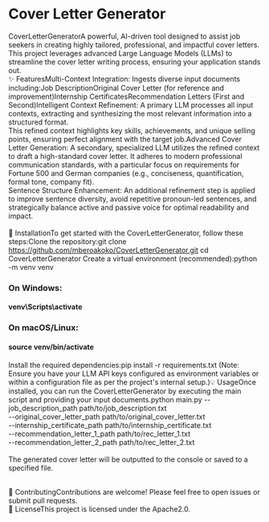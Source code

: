 # Cover Letter Generator

CoverLetterGeneratorA powerful, AI-driven tool designed to assist job seekers in creating highly tailored, professional, and impactful cover letters.
This project leverages advanced Large Language Models (LLMs) to streamline the cover letter writing process, ensuring your application stands out.<br>
✨ FeaturesMulti-Context Integration: Ingests diverse input documents including:Job DescriptionOriginal Cover Letter (for reference and improvement)Internship CertificatesRecommendation Letters (First and Second)Intelligent Context Refinement: A primary LLM processes all input contexts, extracting and synthesizing the most relevant information into a structured format.<br>
This refined context highlights key skills, achievements, and unique selling points, ensuring perfect alignment with the target job.Advanced Cover Letter Generation: A secondary, specialized LLM utilizes the refined context to draft a high-standard cover letter. It adheres to modern professional communication standards, with a particular focus on requirements for Fortune 500 and German companies (e.g., conciseness, quantification, formal tone, company fit).<br>
Sentence Structure Enhancement: An additional refinement step is applied to improve sentence diversity, avoid repetitive pronoun-led sentences, and strategically balance active and passive voice for optimal readability and impact.<br><br>🚀 InstallationTo get started with the CoverLetterGenerator, follow these steps:Clone the repository:git clone https://github.com/mberoakoko/CoverLetterGenerator.git
cd CoverLetterGenerator
Create a virtual environment (recommended):python -m venv venv
### On Windows:
#### venv\Scripts\activate
### On macOS/Linux:
#### source venv/bin/activate
Install the required dependencies:pip install -r requirements.txt
(Note: Ensure you have your LLM API keys configured as environment variables or within a configuration file as per the project's internal setup.)💡 UsageOnce installed, you can run the CoverLetterGenerator by executing the main script and providing your input documents.python main.py --job_description_path path/to/job_description.txt \
               --original_cover_letter_path path/to/original_cover_letter.txt \
               --internship_certificate_path path/to/internship_certificate.txt \
               --recommendation_letter_1_path path/to/rec_letter_1.txt \
               --recommendation_letter_2_path path/to/rec_letter_2.txt \
<br>
The generated cover letter will be outputted to the console or saved to a specified file.

<br>🤝 ContributingContributions are welcome! Please feel free to open issues or submit pull requests.
<br>📄 LicenseThis project is licensed under the Apache2.0.